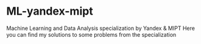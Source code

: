 # ML-yandex-mipt

Machine Learning and Data Analysis specialization by Yandex & MIPT 
Here you can find my solutions to some problems from the specialization
